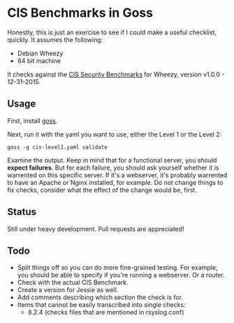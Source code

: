 # CIS Benchmarks in Goss

Honestly, this is just an exercise to see if I could make a useful checklist, quickly. It assumes the following:

- Debian Wheezy
- 64 bit machine

It checks against the [CIS Security Benchmarks](https://benchmarks.cisecurity.org/) for Wheezy, version v1.0.0 - 12-31-2015.

## Usage

First, install [goss](https://github.com/aelsabbahy/goss).

Next, run it with the yaml you want to use, either the Level 1 or the Level 2:

```
goss -g cis-level1.yaml validate
```

Examine the output. Keep in mind that for a functional server, you should **expect failures**. But for each failure, you should ask yourself whether it is warrented on this specific server. If it's a webserver, it's probably warrented to have an Apache or Nginx installed, for example. Do not change things to fix checks, consider what the effect of the change would be, first.

## Status

Still under heavy development. Pull requests are appreciated!

## Todo

- Split things off so you can do more fine-grained testing. For example, you should be able to specify if you're running a webserver. Or a router.
- Check with the actual CIS Benchmark.
- Create a version for Jessie as well.
- Add comments describing which section the check is for.
- Items that cannot be easily transcribed into single checks:
  - 8.2.4 (checks files that are mentioned in rsyslog.conf)
